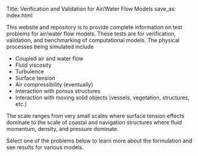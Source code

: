 Title: Verification and Validation for Air/Water Flow Models
save_as: index.html

This website and repository is to provide complete information on test problems for air/water flow models. These tests are for verification, validation, and benchmarking of computational models. The physical processes being simulated include

* Coupled air and water flow
* Fluid viscosity
* Turbulence
* Surface tension
* Air compressibility (eventually)
* Interaction with porous structures
* Interaction with moving solid objects (vessels, vegetation, structures, etc.)

The scale ranges from very small scales where surface tension effects dominate to the scale of coastal and navigation structures where fluid momentum, density, and pressure dominate.

Select one of the problems below to learn more about the formulation and see results for various models.
